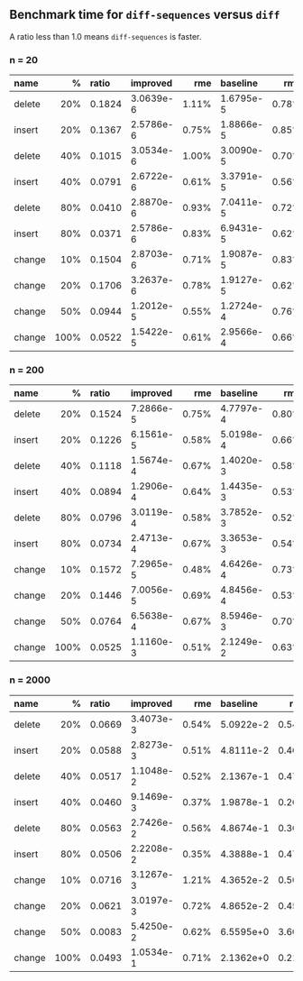 Benchmark time for `diff-sequences` versus `diff`
-------------------------------------------------

A ratio less than 1.0 means `diff-sequences` is faster.

### n = 20

<table><thead><tr class="header"><th style="text-align: left;">name</th><th style="text-align: right;">%</th><th style="text-align: left;">ratio</th><th style="text-align: left;">improved</th><th style="text-align: right;">rme</th><th style="text-align: left;">baseline</th><th style="text-align: right;">rme</th></tr></thead><tbody><tr class="odd"><td style="text-align: left;">delete</td><td style="text-align: right;">20%</td><td style="text-align: left;">0.1824</td><td style="text-align: left;">3.0639e-6</td><td style="text-align: right;">1.11%</td><td style="text-align: left;">1.6795e-5</td><td style="text-align: right;">0.78%</td></tr><tr class="even"><td style="text-align: left;">insert</td><td style="text-align: right;">20%</td><td style="text-align: left;">0.1367</td><td style="text-align: left;">2.5786e-6</td><td style="text-align: right;">0.75%</td><td style="text-align: left;">1.8866e-5</td><td style="text-align: right;">0.85%</td></tr><tr class="odd"><td style="text-align: left;">delete</td><td style="text-align: right;">40%</td><td style="text-align: left;">0.1015</td><td style="text-align: left;">3.0534e-6</td><td style="text-align: right;">1.00%</td><td style="text-align: left;">3.0090e-5</td><td style="text-align: right;">0.70%</td></tr><tr class="even"><td style="text-align: left;">insert</td><td style="text-align: right;">40%</td><td style="text-align: left;">0.0791</td><td style="text-align: left;">2.6722e-6</td><td style="text-align: right;">0.61%</td><td style="text-align: left;">3.3791e-5</td><td style="text-align: right;">0.56%</td></tr><tr class="odd"><td style="text-align: left;">delete</td><td style="text-align: right;">80%</td><td style="text-align: left;">0.0410</td><td style="text-align: left;">2.8870e-6</td><td style="text-align: right;">0.93%</td><td style="text-align: left;">7.0411e-5</td><td style="text-align: right;">0.72%</td></tr><tr class="even"><td style="text-align: left;">insert</td><td style="text-align: right;">80%</td><td style="text-align: left;">0.0371</td><td style="text-align: left;">2.5786e-6</td><td style="text-align: right;">0.83%</td><td style="text-align: left;">6.9431e-5</td><td style="text-align: right;">0.62%</td></tr><tr class="odd"><td style="text-align: left;">change</td><td style="text-align: right;">10%</td><td style="text-align: left;">0.1504</td><td style="text-align: left;">2.8703e-6</td><td style="text-align: right;">0.71%</td><td style="text-align: left;">1.9087e-5</td><td style="text-align: right;">0.83%</td></tr><tr class="even"><td style="text-align: left;">change</td><td style="text-align: right;">20%</td><td style="text-align: left;">0.1706</td><td style="text-align: left;">3.2637e-6</td><td style="text-align: right;">0.78%</td><td style="text-align: left;">1.9127e-5</td><td style="text-align: right;">0.62%</td></tr><tr class="odd"><td style="text-align: left;">change</td><td style="text-align: right;">50%</td><td style="text-align: left;">0.0944</td><td style="text-align: left;">1.2012e-5</td><td style="text-align: right;">0.55%</td><td style="text-align: left;">1.2724e-4</td><td style="text-align: right;">0.76%</td></tr><tr class="even"><td style="text-align: left;">change</td><td style="text-align: right;">100%</td><td style="text-align: left;">0.0522</td><td style="text-align: left;">1.5422e-5</td><td style="text-align: right;">0.61%</td><td style="text-align: left;">2.9566e-4</td><td style="text-align: right;">0.66%</td></tr></tbody></table>

### n = 200

<table><thead><tr class="header"><th style="text-align: left;">name</th><th style="text-align: right;">%</th><th style="text-align: left;">ratio</th><th style="text-align: left;">improved</th><th style="text-align: right;">rme</th><th style="text-align: left;">baseline</th><th style="text-align: right;">rme</th></tr></thead><tbody><tr class="odd"><td style="text-align: left;">delete</td><td style="text-align: right;">20%</td><td style="text-align: left;">0.1524</td><td style="text-align: left;">7.2866e-5</td><td style="text-align: right;">0.75%</td><td style="text-align: left;">4.7797e-4</td><td style="text-align: right;">0.80%</td></tr><tr class="even"><td style="text-align: left;">insert</td><td style="text-align: right;">20%</td><td style="text-align: left;">0.1226</td><td style="text-align: left;">6.1561e-5</td><td style="text-align: right;">0.58%</td><td style="text-align: left;">5.0198e-4</td><td style="text-align: right;">0.66%</td></tr><tr class="odd"><td style="text-align: left;">delete</td><td style="text-align: right;">40%</td><td style="text-align: left;">0.1118</td><td style="text-align: left;">1.5674e-4</td><td style="text-align: right;">0.67%</td><td style="text-align: left;">1.4020e-3</td><td style="text-align: right;">0.58%</td></tr><tr class="even"><td style="text-align: left;">insert</td><td style="text-align: right;">40%</td><td style="text-align: left;">0.0894</td><td style="text-align: left;">1.2906e-4</td><td style="text-align: right;">0.64%</td><td style="text-align: left;">1.4435e-3</td><td style="text-align: right;">0.53%</td></tr><tr class="odd"><td style="text-align: left;">delete</td><td style="text-align: right;">80%</td><td style="text-align: left;">0.0796</td><td style="text-align: left;">3.0119e-4</td><td style="text-align: right;">0.58%</td><td style="text-align: left;">3.7852e-3</td><td style="text-align: right;">0.52%</td></tr><tr class="even"><td style="text-align: left;">insert</td><td style="text-align: right;">80%</td><td style="text-align: left;">0.0734</td><td style="text-align: left;">2.4713e-4</td><td style="text-align: right;">0.67%</td><td style="text-align: left;">3.3653e-3</td><td style="text-align: right;">0.54%</td></tr><tr class="odd"><td style="text-align: left;">change</td><td style="text-align: right;">10%</td><td style="text-align: left;">0.1572</td><td style="text-align: left;">7.2965e-5</td><td style="text-align: right;">0.48%</td><td style="text-align: left;">4.6426e-4</td><td style="text-align: right;">0.73%</td></tr><tr class="even"><td style="text-align: left;">change</td><td style="text-align: right;">20%</td><td style="text-align: left;">0.1446</td><td style="text-align: left;">7.0056e-5</td><td style="text-align: right;">0.69%</td><td style="text-align: left;">4.8456e-4</td><td style="text-align: right;">0.53%</td></tr><tr class="odd"><td style="text-align: left;">change</td><td style="text-align: right;">50%</td><td style="text-align: left;">0.0764</td><td style="text-align: left;">6.5638e-4</td><td style="text-align: right;">0.67%</td><td style="text-align: left;">8.5946e-3</td><td style="text-align: right;">0.70%</td></tr><tr class="even"><td style="text-align: left;">change</td><td style="text-align: right;">100%</td><td style="text-align: left;">0.0525</td><td style="text-align: left;">1.1160e-3</td><td style="text-align: right;">0.51%</td><td style="text-align: left;">2.1249e-2</td><td style="text-align: right;">0.63%</td></tr></tbody></table>

### n = 2000

<table><thead><tr class="header"><th style="text-align: left;">name</th><th style="text-align: right;">%</th><th style="text-align: left;">ratio</th><th style="text-align: left;">improved</th><th style="text-align: right;">rme</th><th style="text-align: left;">baseline</th><th style="text-align: right;">rme</th></tr></thead><tbody><tr class="odd"><td style="text-align: left;">delete</td><td style="text-align: right;">20%</td><td style="text-align: left;">0.0669</td><td style="text-align: left;">3.4073e-3</td><td style="text-align: right;">0.54%</td><td style="text-align: left;">5.0922e-2</td><td style="text-align: right;">0.54%</td></tr><tr class="even"><td style="text-align: left;">insert</td><td style="text-align: right;">20%</td><td style="text-align: left;">0.0588</td><td style="text-align: left;">2.8273e-3</td><td style="text-align: right;">0.51%</td><td style="text-align: left;">4.8111e-2</td><td style="text-align: right;">0.46%</td></tr><tr class="odd"><td style="text-align: left;">delete</td><td style="text-align: right;">40%</td><td style="text-align: left;">0.0517</td><td style="text-align: left;">1.1048e-2</td><td style="text-align: right;">0.52%</td><td style="text-align: left;">2.1367e-1</td><td style="text-align: right;">0.47%</td></tr><tr class="even"><td style="text-align: left;">insert</td><td style="text-align: right;">40%</td><td style="text-align: left;">0.0460</td><td style="text-align: left;">9.1469e-3</td><td style="text-align: right;">0.37%</td><td style="text-align: left;">1.9878e-1</td><td style="text-align: right;">0.26%</td></tr><tr class="odd"><td style="text-align: left;">delete</td><td style="text-align: right;">80%</td><td style="text-align: left;">0.0563</td><td style="text-align: left;">2.7426e-2</td><td style="text-align: right;">0.56%</td><td style="text-align: left;">4.8674e-1</td><td style="text-align: right;">0.36%</td></tr><tr class="even"><td style="text-align: left;">insert</td><td style="text-align: right;">80%</td><td style="text-align: left;">0.0506</td><td style="text-align: left;">2.2208e-2</td><td style="text-align: right;">0.35%</td><td style="text-align: left;">4.3888e-1</td><td style="text-align: right;">0.47%</td></tr><tr class="odd"><td style="text-align: left;">change</td><td style="text-align: right;">10%</td><td style="text-align: left;">0.0716</td><td style="text-align: left;">3.1267e-3</td><td style="text-align: right;">1.21%</td><td style="text-align: left;">4.3652e-2</td><td style="text-align: right;">0.56%</td></tr><tr class="even"><td style="text-align: left;">change</td><td style="text-align: right;">20%</td><td style="text-align: left;">0.0621</td><td style="text-align: left;">3.0197e-3</td><td style="text-align: right;">0.72%</td><td style="text-align: left;">4.8652e-2</td><td style="text-align: right;">0.45%</td></tr><tr class="odd"><td style="text-align: left;">change</td><td style="text-align: right;">50%</td><td style="text-align: left;">0.0083</td><td style="text-align: left;">5.4250e-2</td><td style="text-align: right;">0.62%</td><td style="text-align: left;">6.5595e+0</td><td style="text-align: right;">3.60%</td></tr><tr class="even"><td style="text-align: left;">change</td><td style="text-align: right;">100%</td><td style="text-align: left;">0.0493</td><td style="text-align: left;">1.0534e-1</td><td style="text-align: right;">0.71%</td><td style="text-align: left;">2.1362e+0</td><td style="text-align: right;">0.21%</td></tr></tbody></table>
